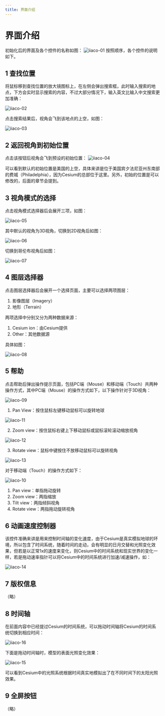 ```yaml
---
title: 界面介绍
---
```


# 界面介绍
初始化后的界面及各个控件的名称如图：
![iiaco-01](/cesium-docs/assets/img/guide/iiaco-01.png)
按照顺序，各个控件的说明如下。

## 1 查找位置

将鼠标移到查找位置的放大镜图标上，在左侧会弹出搜索框，此时输入搜索的地点，下方会实时显示搜索的内容，不过大部分情况下，输入英文比输入中文搜索更加准确：

![iiaco-02](/cesium-docs/assets/img/guide/iiaco-02.png)

点击搜索结果后，视角会飞到该地点的上空，如图：

![iiaco-03](/cesium-docs/assets/img/guide/iiaco-03.png)

## 2 返回视角到初始位置

点击该按钮后视角会飞到预设的初始位置：
![iiaco-04](/cesium-docs/assets/img/guide/iiaco-04.png)

可以看到默认的初始位置是美国的上空，具体来讲是位于美国宾夕法尼亚州东南部的费城（Philadelphia），因为Cesium的总部位于这里。另外，初始的位置是可以修改的，后面的章节会提到。

## 3 视角模式的选择

点击视角模式选择器后会展开三项，如图：

![iiaco-05](/cesium-docs/assets/img/guide/iiaco-05.png)

其中默认的视角为3D视角，切换到2D视角后如图：

![iiaco-06](/cesium-docs/assets/img/guide/iiaco-06.png)

切换到哥伦布视角后如图：

![iiaco-07](/cesium-docs/assets/img/guide/iiaco-07.png)

## 4 图层选择器

点击图层选择器后会展开一个选择页面，主要可以选择两项图层：

1. 影像图层（Imagery）
2. 地形（Terrain）

两项选择中分别又分为两种数据来源：

1. Cesium ion：由Cesium提供
2. Other：其他数据源

具体如图：

![iiaco-08](/cesium-docs/assets/img/guide/iiaco-08.png)

## 5 帮助

点击帮助后弹出操作提示页面，包括PC端（Mouse）和移动端（Touch）共两种操作方式，其中PC端（Mouse）的操作方式如下，以下操作针对于3D视角：

![iiaco-09](/cesium-docs/assets/img/guide/iiaco-09.png)

1. Pan View：按住鼠标左键移动鼠标可以旋转地球

![iiaco-11](/cesium-docs/assets/img/guide/iiaco-11.gif)

2. Zoom view：按住鼠标右键上下移动鼠标或鼠标滚轮滚动缩放视角

![iiaco-12](/cesium-docs/assets/img/guide/iiaco-12.gif)

3. Rotate view：鼠标中键按住不放移动鼠标可以旋转视角

![iiaco-13](/cesium-docs/assets/img/guide/iiaco-13.gif)

对于移动端（Touch）的操作方式如下：

![iiaco-10](/cesium-docs/assets/img/guide/iiaco-10.png)

1. Pan view：单指拖动旋转
2. Zoom view：两指缩放
3. Tilt view：两指倾斜视角
4. Rotate view：两指拖动旋转视角

## 6 动画速度控制器

该控件准确来讲是用来控制时间轴的变化速度，由于Cesium是真实模拟地球的环境，所以包含了时间系统，随着时间的走动，会有明显的日月交替和光照变化效果，但若是以正常1x的速度来变化，则Cesium中的时间系统和现实世界的变化一样，若是拖动速率指针可以将Cesium中的时间系统进行加速/减速操作，如：

![iiaco-14](/cesium-docs/assets/img/guide/iiaco-14.gif)

## 7 版权信息

（略）

## 8 时间轴

在前面内容中已经提过Cesium的时间系统，可以拖动时间轴将Cesium的时间系统切换到相应时间：

![iiaco-16](/cesium-docs/assets/img/guide/iiaco-16.gif)

下面是拖动时间轴时，模型的表面光照变化效果：

![iiaco-15](/cesium-docs/assets/img/guide/iiaco-15.gif)

可以看到Cesium中的光照系统根据时间真实地模拟出了在不同时间下的太阳光照效果。

## 9 全屏按钮

（略）